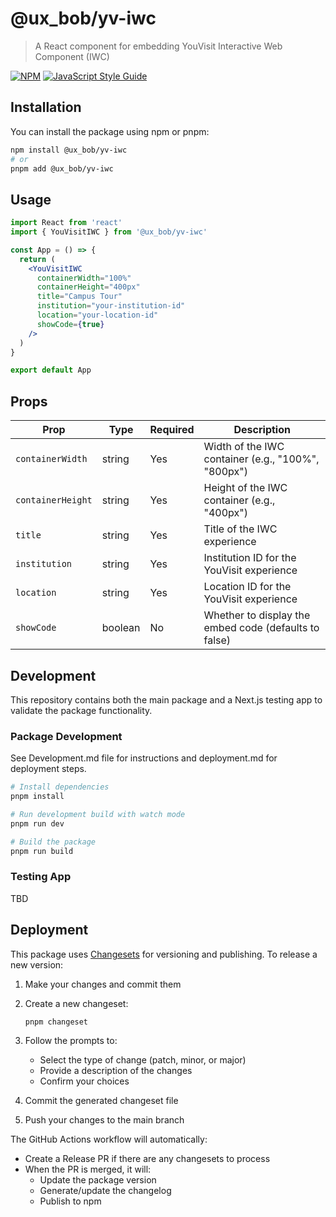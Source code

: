 # @ux_bob/yv-iwc

> A React component for embedding YouVisit Interactive Web Component (IWC)

[![NPM](https://img.shields.io/npm/v/@ux_bob/yv-iwc.svg)](https://www.npmjs.com/package/@ux_bob/yv-iwc)
[![JavaScript Style Guide](https://img.shields.io/badge/code_style-standard-brightgreen.svg)](https://standardjs.com)

## Installation

You can install the package using npm or pnpm:

```bash
npm install @ux_bob/yv-iwc
# or
pnpm add @ux_bob/yv-iwc
```

## Usage

```jsx
import React from 'react'
import { YouVisitIWC } from '@ux_bob/yv-iwc'

const App = () => {
  return (
    <YouVisitIWC
      containerWidth="100%"
      containerHeight="400px"
      title="Campus Tour"
      institution="your-institution-id"
      location="your-location-id"
      showCode={true}
    />
  )
}

export default App
```

## Props

| Prop              | Type    | Required | Description                                           |
| ----------------- | ------- | -------- | ----------------------------------------------------- |
| `containerWidth`  | string  | Yes      | Width of the IWC container (e.g., "100%", "800px")    |
| `containerHeight` | string  | Yes      | Height of the IWC container (e.g., "400px")           |
| `title`           | string  | Yes      | Title of the IWC experience                           |
| `institution`     | string  | Yes      | Institution ID for the YouVisit experience            |
| `location`        | string  | Yes      | Location ID for the YouVisit experience               |
| `showCode`        | boolean | No       | Whether to display the embed code (defaults to false) |

## Development

This repository contains both the main package and a Next.js testing app to validate the package functionality.

### Package Development

See Development.md file for instructions and deployment.md for deployment steps.

```bash
# Install dependencies
pnpm install

# Run development build with watch mode
pnpm run dev

# Build the package
pnpm run build
```

### Testing App

TBD

## Deployment

This package uses [Changesets](https://github.com/changesets/changesets) for versioning and publishing. To release a new version:

1. Make your changes and commit them
2. Create a new changeset:

   ```bash
   pnpm changeset
   ```

3. Follow the prompts to:
   - Select the type of change (patch, minor, or major)
   - Provide a description of the changes
   - Confirm your choices
4. Commit the generated changeset file
5. Push your changes to the main branch

The GitHub Actions workflow will automatically:

- Create a Release PR if there are any changesets to process
- When the PR is merged, it will:
  - Update the package version
  - Generate/update the changelog
  - Publish to npm

